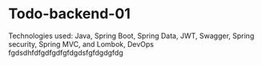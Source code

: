 # Todo-backend-01
Technologies used: Java, Spring Boot, Spring Data, JWT, Swagger, Spring security, Spring MVC, and Lombok, DevOps
fgdsdhfdfgdfgdfgfdgdsfgfdgdgfdg
